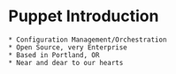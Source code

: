 # Puppet Introduction
    * Configuration Management/Orchestration
    * Open Source, very Enterprise
    * Based in Portland, OR
    * Near and dear to our hearts

